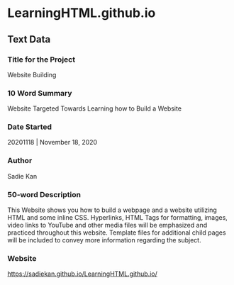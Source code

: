 # LearningHTML.github.io
## Text Data

### Title for the Project
Website Building

### 10 Word Summary
Website Targeted Towards Learning how to Build a Website

### Date Started
20201118 | November 18, 2020

### Author
Sadie Kan

### 50-word Description
This Website shows you how to build a webpage and a website utilizing HTML and some inline CSS. Hyperlinks, HTML Tags for formatting, images, video links to YouTube and other media files will be emphasized and practiced throughout this website. Template files for additional child pages will be included to convey more information regarding the subject.

### Website
https://sadiekan.github.io/LearningHTML.github.io/
